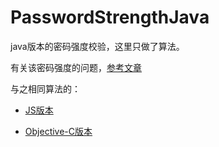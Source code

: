 # PasswordStrengthJava

java版本的密码强度校验，这里只做了算法。

有关该密码强度的问题，[参考文章](https://blog.csdn.net/u010156024/article/details/45673581)

与之相同算法的：

- [JS版本](https://github.com/jcg9487/PasswordStrengthJS)

- [Objective-C版本](https://github.com/jcg9487/PasswordStrength)

